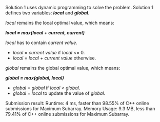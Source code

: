 Solution 1 uses dynamic programming to solve the problem. Solution 1 defines two variables: ***local*** and ***global***. 

*local* remains the local optimal value, which means: 

***local = max(local + current, current)***

*local* has to contain *current value*.

- *local* = *current value* if *local* <= 0.
- *local* = *local + current value* otherwise.

*global* remains the global optimal value, which means:

***global = max(global, local)***

- *global* = *global* if *local* < *global*.
- *global* = *local* to update the value of *global*.

Submission result:
Runtime: 4 ms, faster than 98.55% of C++ online submissions for Maximum Subarray.
Memory Usage: 9.3 MB, less than 79.41% of C++ online submissions for Maximum Subarray.
